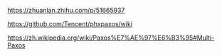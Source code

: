 https://zhuanlan.zhihu.com/p/51665937


https://github.com/Tencent/phxpaxos/wiki

https://zh.wikipedia.org/wiki/Paxos%E7%AE%97%E6%B3%95#Multi-Paxos

